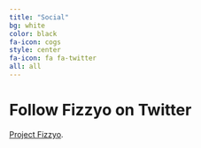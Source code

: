```yaml
---
title: "Social"
bg: white
color: black
fa-icon: cogs
style: center
fa-icon: fa fa-twitter
all: all
---
```

# Follow Fizzyo on Twitter
[Project Fizzyo](https://twitter.com/FizzyoCF).
<p>
<br>
<br>
<br>
